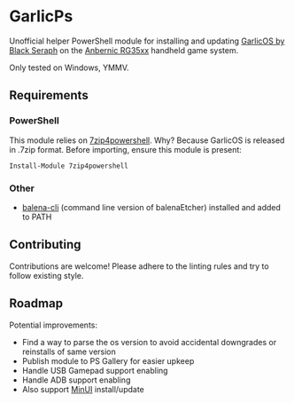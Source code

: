 # GarlicPs

Unofficial helper PowerShell module for installing and updating [GarlicOS by Black Seraph][garlic] on the [Anbernic RG35xx][rg35xx] handheld game system.

Only tested on Windows, YMMV.

## Requirements

### PowerShell

This module relies on [7zip4powershell][7z4p]. Why? Because GarlicOS is released in .7zip format.
Before importing, ensure this module is present:

```pwsh
Install-Module 7zip4powershell
```

### Other

* [balena-cli][balena-cli] (command line version of balenaEtcher) installed and added to PATH

## Contributing

Contributions are welcome! Please adhere to the linting rules and try to follow existing style.

## Roadmap

Potential improvements:

- Find a way to parse the os version to avoid accidental downgrades or reinstalls of same version
- Publish module to PS Gallery for easier upkeep
- Handle USB Gamepad support enabling
- Handle ADB support enabling
- Also support [MinUI](https://github.com/shauninman/union-minui/) install/update

[7z4p]: https://www.powershellgallery.com/packages/7Zip4Powershell/
[balena-cli]: https://github.com/balena-io/balena-cli/blob/master/INSTALL.md
[garlic]: https://www.patreon.com/posts/garlicos-for-76561333
[rg35xx]: https://anbernic.com/products/rg35xx
